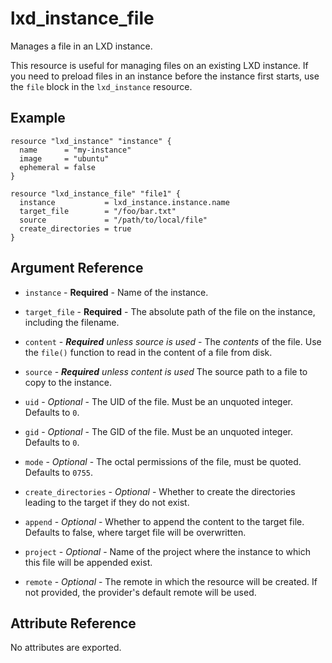 # lxd_instance_file

Manages a file in an LXD instance.

This resource is useful for managing files on an existing LXD instance.
If you need to preload files in an instance before the instance first
starts, use the `file` block in the `lxd_instance` resource.

## Example

```hcl
resource "lxd_instance" "instance" {
  name      = "my-instance"
  image     = "ubuntu"
  ephemeral = false
}

resource "lxd_instance_file" "file1" {
  instance           = lxd_instance.instance.name
  target_file        = "/foo/bar.txt"
  source             = "/path/to/local/file"
  create_directories = true
}
```

## Argument Reference

* `instance` - **Required** - Name of the instance.

* `target_file` - **Required** - The absolute path of the file on the instance,
	including the filename.

* `content` - *__Required__ unless source is used* - The _contents_ of the file.
	Use the `file()` function to read in the content of a file from disk.

* `source` - *__Required__ unless content is used* The source path to a file to
	copy to the instance.

* `uid` - *Optional* - The UID of the file. Must be an unquoted integer.
  Defaults to `0`.

* `gid` - *Optional* - The GID of the file. Must be an unquoted integer.
  Defaults to `0`.

* `mode` - *Optional* - The octal permissions of the file, must be quoted. Defaults to `0755`.

* `create_directories` - *Optional* - Whether to create the directories leading
	to the target if they do not exist.

* `append` - *Optional* - Whether to append the content to the target file. Defaults to false, where target file will be overwritten.

* `project` - *Optional* - Name of the project where the instance to which this file will be appended exist.

* `remote` - *Optional* - The remote in which the resource will be created. If
	not provided, the provider's default remote will be used.


## Attribute Reference

No attributes are exported.
